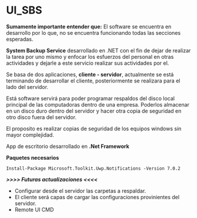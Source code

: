 # UI_SBS

**Sumamente importante entender que:** El software se encuentra en desarrollo por lo que, no se encuentra funcionando todas las secciones esperadas.

**System Backup Service** desarrollado en .NET con el fin de dejar de realizar la tarea por uno mismo y enfocar los esfuerzos del personal en otras actividades y dejarle a este servicio realizar sus actividades por el.

Se basa de dos aplicaciones, **cliente - servidor**, actualmente se está terminando de desarrollar el cliente, posteriormente se realizara para el lado del servidor.

Está software servirá para poder programar respaldos del disco local principal de las computadoras dentro de una empresa. Poderlos almacenar en un disco duro dentro del servidor y hacer otra copia de seguridad en otro disco fuera del servidor.

El proposito es realizar copias de seguridad de los equipos windows sin mayor complejidad.

App de escritorio desarrollado en **.Net Framework**

**Paquetes necesarios**
```
Install-Package Microsoft.Toolkit.Uwp.Notifications -Version 7.0.2
```


***>>>> Futuras actualizaciones <<<<***

* Configurar desde el servidor las carpetas a respaldar.
* El cliente será capas de cargar las configuraciones provinientes del servidor.
* Remote UI CMD
